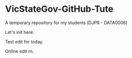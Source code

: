 # VicStateGov-GitHub-Tute
A temporary repository for my students (DJPR - DATA0006)

Let's init here.

Test edit for today.

Online edit rn.

